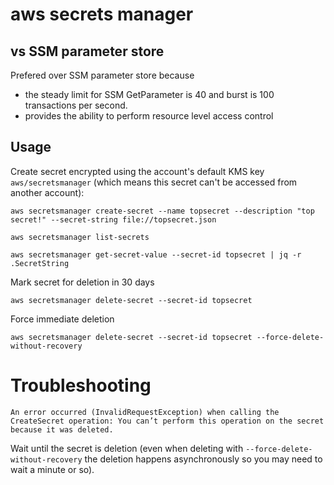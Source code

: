 # aws secrets manager

## vs SSM parameter store

Prefered over SSM parameter store because 
* the steady limit for SSM GetParameter is 40 and burst is 100 transactions per second.
* provides the ability to perform resource level access control

## Usage 

Create secret encrypted using the account's default KMS key `aws/secretsmanager` (which means this secret can't be accessed from another account):
```
aws secretsmanager create-secret --name topsecret --description "top secret!" --secret-string file://topsecret.json
```

```
aws secretsmanager list-secrets
```

```
aws secretsmanager get-secret-value --secret-id topsecret | jq -r .SecretString
```

Mark secret for deletion in 30 days
```
aws secretsmanager delete-secret --secret-id topsecret 
```

Force immediate deletion
```
aws secretsmanager delete-secret --secret-id topsecret --force-delete-without-recovery
```


# Troubleshooting

```
An error occurred (InvalidRequestException) when calling the CreateSecret operation: You can’t perform this operation on the secret because it was deleted.
```

Wait until the secret is deletion (even when deleting with `--force-delete-without-recovery` the deletion happens asynchronously so you may need to wait a minute or so).

